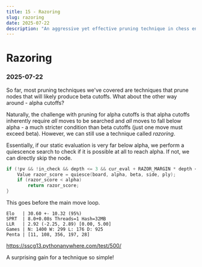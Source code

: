 ```yaml
---
title: 15 - Razoring
slug: razoring
date: 2025-07-22
description: "An aggressive yet effective pruning technique in chess engines."
---
```


# Razoring
### 2025-07-22

So far, most pruning techniques we've covered are techniques that prune nodes that will likely produce beta cutoffs. What about the other way around - alpha cutoffs?

Naturally, the challenge with pruning for alpha cutoffs is that alpha cutoffs inherently require *all* moves to be searched and *all* moves to fall below alpha - a much stricter condition than beta cutoffs (just one move must exceed beta). However, we can still use a technique called *razoring*.

Essentially, if our static evaluation is very far below alpha, we perform a quiescence search to check if it is possible at all to reach alpha. If not, we can directly skip the node.

```cpp
if (!pv && !in_check && depth <= 3 && cur_eval + RAZOR_MARGIN * depth < alpha) {
	Value razor_score = quiesce(board, alpha, beta, side, ply);
	if (razor_score < alpha)
		return razor_score;
}
```

This goes before the main move loop.

```
Elo   | 30.60 +- 10.32 (95%)
SPRT  | 8.0+0.08s Threads=1 Hash=32MB
LLR   | 2.92 (-2.25, 2.89) [0.00, 5.00]
Games | N: 1400 W: 299 L: 176 D: 925
Penta | [11, 108, 356, 197, 28]
```
https://sscg13.pythonanywhere.com/test/500/

A surprising gain for a technique so simple!
